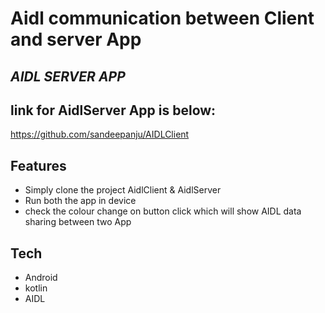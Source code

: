 # Aidl communication between Client and server App
## _AIDL SERVER APP_

## link for AidlServer App is below:

https://github.com/sandeepanju/AIDLClient

## Features

- Simply clone the project AidlClient & AidlServer
- Run both the app in device
- check the colour change on button click which will show AIDL data sharing between two App



## Tech


- Android
- kotlin
- AIDL
